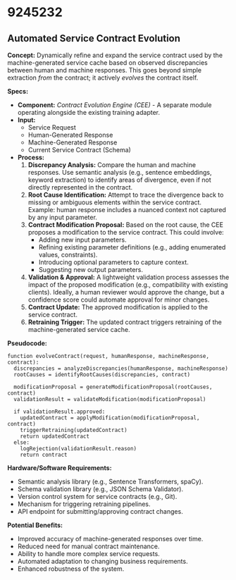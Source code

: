 # 9245232

## Automated Service Contract Evolution

**Concept:** Dynamically refine and expand the service contract used by the machine-generated service cache based on observed discrepancies between human and machine responses. This goes beyond simple extraction *from* the contract; it actively *evolves* the contract itself.

**Specs:**

*   **Component:** *Contract Evolution Engine (CEE)* - A separate module operating alongside the existing training adapter.
*   **Input:**
    *   Service Request
    *   Human-Generated Response
    *   Machine-Generated Response
    *   Current Service Contract (Schema)
*   **Process:**
    1.  **Discrepancy Analysis:** Compare the human and machine responses. Use semantic analysis (e.g., sentence embeddings, keyword extraction) to identify areas of divergence, even if not directly represented in the contract.
    2.  **Root Cause Identification:** Attempt to trace the divergence back to missing or ambiguous elements within the service contract. Example: human response includes a nuanced context not captured by any input parameter.
    3.  **Contract Modification Proposal:** Based on the root cause, the CEE proposes a modification to the service contract. This could involve:
        *   Adding new input parameters.
        *   Refining existing parameter definitions (e.g., adding enumerated values, constraints).
        *   Introducing optional parameters to capture context.
        *   Suggesting new output parameters.
    4.  **Validation & Approval:**  A lightweight validation process assesses the impact of the proposed modification (e.g., compatibility with existing clients). Ideally, a human reviewer would approve the change, but a confidence score could automate approval for minor changes.
    5.  **Contract Update:** The approved modification is applied to the service contract.
    6.  **Retraining Trigger:** The updated contract triggers retraining of the machine-generated service cache.

**Pseudocode:**

```
function evolveContract(request, humanResponse, machineResponse, contract):
  discrepancies = analyzeDiscrepancies(humanResponse, machineResponse)
  rootCauses = identifyRootCauses(discrepancies, contract)

  modificationProposal = generateModificationProposal(rootCauses, contract)
  validationResult = validateModification(modificationProposal)

  if validationResult.approved:
    updatedContract = applyModification(modificationProposal, contract)
    triggerRetraining(updatedContract)
    return updatedContract
  else:
    logRejection(validationResult.reason)
    return contract
```

**Hardware/Software Requirements:**

*   Semantic analysis library (e.g., Sentence Transformers, spaCy).
*   Schema validation library (e.g., JSON Schema Validator).
*   Version control system for service contracts (e.g., Git).
*   Mechanism for triggering retraining pipelines.
*   API endpoint for submitting/approving contract changes.

**Potential Benefits:**

*   Improved accuracy of machine-generated responses over time.
*   Reduced need for manual contract maintenance.
*   Ability to handle more complex service requests.
*   Automated adaptation to changing business requirements.
*   Enhanced robustness of the system.